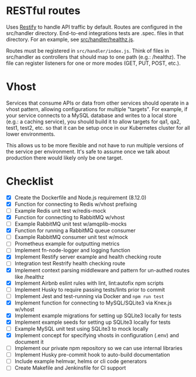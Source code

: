 # RESTful routes
Uses [Restify](http://restify.com/) to handle API traffic by default. Routes are configured
in the src/handler directory. End-to-end integrations tests are .spec. files in that directory.
For an example, see [src/handler/healthz.js](src/handler/healthz.js).

Routes must be registered in `src/handler/index.js`. Think of files in src/handler as
controllers that should map to one path (e.g.: /healthz). The file can register listeners
for one or more modes (GET, PUT, POST, etc.).

# Vhost
Services that consume APIs or data from other services should operate in a vhost
pattern, allowing configurations for multiple "targets". For example, if your service
connects to a MySQL database and writes to a local store (e.g.: a caching service), you
should build it to allow targets for qa1, qa2, test1, test2, etc. so that it can be
setup once in our Kubernetes cluster for all lower environments.

This allows us to be more flexible and not have to run multiple versions of the service
per environment. It's safe to assume once we talk about production there would likely
only be one target.

# Checklist
- [x] Create the Dockerfile and Node.js requirement (8.12.0)
- [x] Function for connecting to Redis w/vhost prefixing
- [ ] Example Redis unit test w/redis-mock
- [x] Function for connecting to RabbitMQ w/vhost
- [ ] Example RabbitMQ unit test w/amqplib-mocks
- [x] Function for running a RabbitMQ queue consumer
- [ ] Example RabbitMQ consumer unit test w/mock
- [ ] Prometheus example for outputting metrics
- [ ] Implement fn-node-logger and logging function
- [x] Implement Restify server example and health checking route
- [ ] Integration test Restrify health checking route
- [x] Implement context parsing middleware and pattern for un-authed routes like /healthz
- [x] Implement Airbnb eslint rules with lint, lint:autofix npm scripts
- [ ] Implement Husky to require passing tests/lints prior to commit
- [ ] Implement Jest and test-running via Docker and `npm run test`
- [x] Implement function for connecting to MySQL/SQLite3 via Knex.js w/vhost
- [x] Implement example migrations for setting up SQLite3 locally for tests
- [x] Implement example seeds for setting up SQLite3 locally for tests
- [ ] Example MySQL unit test using SQLite3 to mock locally
- [x] Implement concept for specifying vhosts in configuration (.env) and document it
- [ ] Implement our private npm repository so we can use internal libraries
- [ ] Implement Husky pre-commit hook to auto-build documentation
- [ ] Include example helmvar, helms or cli code generators
- [ ] Create Makefile and Jenkinsfile for CI support
